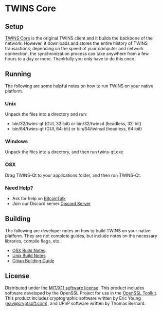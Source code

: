 TWINS Core
=====================

Setup
---------------------
[TWINS Core](https://win.win/#download) is the original TWINS client and it builds the backbone of the network. However, it downloads and stores the entire history of TWINS transactions; depending on the speed of your computer and network connection, the synchronization process can take anywhere from a few hours to a day or more. Thankfully you only have to do this once.

Running
---------------------
The following are some helpful notes on how to run TWINS on your native platform.

### Unix

Unpack the files into a directory and run:

- bin/32/twins-qt (GUI, 32-bit) or bin/32/twinsd (headless, 32-bit)
- bin/64/twins-qt (GUI, 64-bit) or bin/64/twinsd (headless, 64-bit)

### Windows

Unpack the files into a directory, and then run twins-qt.exe.

### OSX

Drag TWINS-Qt to your applications folder, and then run TWINS-Qt.

### Need Help?

* Ask for help on [BitcoinTalk](https://bitcointalk.org/index.php?topic=5082894.0)
* Join our Discord server [Discord Server](https://discordapp.com/invite/zZbnYKV)

Building
---------------------
The following are developer notes on how to build TWINS on your native platform. They are not complete guides, but include notes on the necessary libraries, compile flags, etc.

- [OSX Build Notes](build-osx.md)
- [Unix Build Notes](build-unix.md)
- [Gitian Building Guide](gitian-building.md)

License
---------------------
Distributed under the [MIT/X11 software license](http://www.opensource.org/licenses/mit-license.php).
This product includes software developed by the OpenSSL Project for use in the [OpenSSL Toolkit](https://www.openssl.org/). This product includes
cryptographic software written by Eric Young ([eay@cryptsoft.com](mailto:eay@cryptsoft.com)), and UPnP software written by Thomas Bernard.
